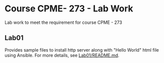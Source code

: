 # Course CPME- 273 - Lab Work

Lab work to meet the requirement for course CPME - 273

## Lab01
Provides sample files to install http server along with "Hello World" html file using Ansible. For more details, see [Lab01/README.md](./Lab01/README.md).
